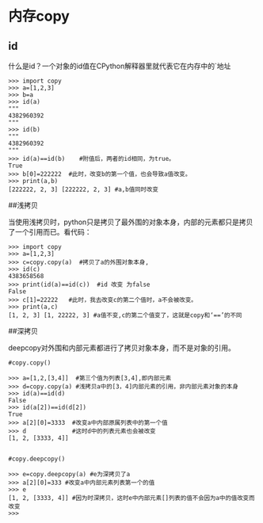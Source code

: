 # 内存copy
## id

什么是id？一个对象的id值在CPython解释器里就代表它在内存中的`地址
```
>>> import copy
>>> a=[1,2,3]
>>> b=a
>>> id(a)
"""
4382960392
"""
>>> id(b)
"""
4382960392
"""
>>> id(a)==id(b)    #附值后，两者的id相同，为true。
True
>>> b[0]=222222  #此时，改变b的第一个值，也会导致a值改变。
>>> print(a,b)
[222222, 2, 3] [222222, 2, 3] #a,b值同时改变
```

##浅拷贝

当使用浅拷贝时，python只是拷贝了最外围的对象本身，内部的元素都只是拷贝了一个引用而已。看代码：
```
>>> import copy
>>> a=[1,2,3]
>>> c=copy.copy(a)  #拷贝了a的外围对象本身,
>>> id(c)
4383658568
>>> print(id(a)==id(c))  #id 改变 为false
False
>>> c[1]=22222   #此时，我去改变c的第二个值时，a不会被改变。
>>> print(a,c)
[1, 2, 3] [1, 22222, 3] #a值不变,c的第二个值变了，这就是copy和‘==’的不同
```

##深拷贝

deepcopy对外围和内部元素都进行了拷贝对象本身，而不是对象的引用。
```
#copy.copy()

>>> a=[1,2,[3,4]]  #第三个值为列表[3,4],即内部元素
>>> d=copy.copy(a) #浅拷贝a中的[3，4]内部元素的引用，非内部元素对象的本身
>>> id(a)==id(d)
False
>>> id(a[2])==id(d[2])
True
>>> a[2][0]=3333  #改变a中内部原属列表中的第一个值
>>> d             #这时d中的列表元素也会被改变
[1, 2, [3333, 4]]


#copy.deepcopy()

>>> e=copy.deepcopy(a) #e为深拷贝了a
>>> a[2][0]=333 #改变a中内部元素列表第一个的值
>>> e
[1, 2, [3333, 4]] #因为时深拷贝，这时e中内部元素[]列表的值不会因为a中的值改变而改变
>>>
```